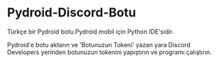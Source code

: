 # Pydroid-Discord-Botu
Türkçe bir Pydroid botu.Pydroid mobil için Python IDE'sidir.

Pydroid'e botu aktarın ve 'Botunuzun Tokeni' yazan yara Discord Developers yerinden botunuzun tokenini yapıştırın ve programı çalıştırın.
